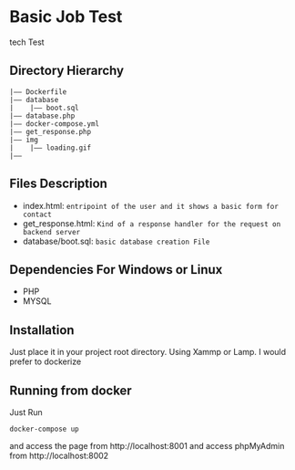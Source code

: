 Basic Job Test
===
tech Test


## Directory Hierarchy

```
|—— Dockerfile
|—— database
|    |—— boot.sql
|—— database.php
|—— docker-compose.yml
|—— get_response.php
|—— img
|    |—— loading.gif
|——
```


## Files Description
- index.html:  `entripoint of the user and it shows a basic form for contact`
- get_response.html:  `Kind of a response handler for the request on backend server`
- database/boot.sql:  `basic database creation File`



## Dependencies For Windows or Linux
- PHP
- MYSQL

## Installation

Just place it in your project root directory. Using Xammp or Lamp. I would prefer to dockerize

## Running from docker
Just Run

    docker-compose up

and access the page from http://localhost:8001
and access phpMyAdmin from http://localhost:8002
